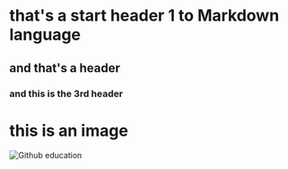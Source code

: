 # that's a start header 1 to Markdown language  
## and that's a header  
### and this is the 3rd header

# this is an image 
![Github education](https://cdn.hashnode.com/res/hashnode/image/upload/v1628871856155/dBlWL6a3I.png)

